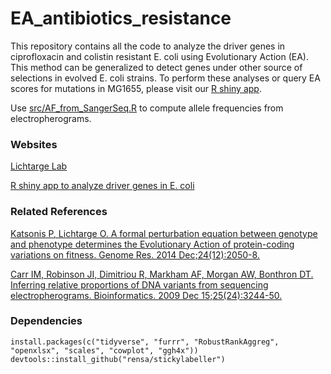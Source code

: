 # EA_antibiotics_resistance

This repository contains all the code to analyze the driver genes in ciprofloxacin and colistin resistant E. coli using Evolutionary Action (EA). This method can be generalized to detect genes under other source of selections in evolved E. coli strains. To perform these analyses or query EA scores for mutations in MG1655, please visit our [R shiny app](http://bioheat.lichtargelab.org).

Use [src/AF_from_SangerSeq.R](https://github.com/LichtargeLab/EA_antibiotics_resistance/blob/master/src/AF_from_SangerSeq.R) to compute allele frequencies from electropherograms.

### Websites

[Lichtarge Lab](http://lichtargelab.org)

[R shiny app to analyze driver genes in E. coli](http://bioheat.lichtargelab.org)

### Related References

[Katsonis P, Lichtarge O. A formal perturbation equation between genotype and phenotype determines the Evolutionary Action of protein-coding variations on fitness. Genome Res. 2014 Dec;24(12):2050-8.](https://pubmed.ncbi.nlm.nih.gov/25217195/)

[Carr IM, Robinson JI, Dimitriou R, Markham AF, Morgan AW, Bonthron DT. Inferring relative proportions of DNA variants from sequencing electropherograms. Bioinformatics. 2009 Dec 15;25(24):3244-50.](https://pubmed.ncbi.nlm.nih.gov/19819885/)

### Dependencies

```
install.packages(c("tidyverse", "furrr", "RobustRankAggreg", "openxlsx", "scales", "cowplot", "ggh4x"))
devtools::install_github("rensa/stickylabeller")

```
